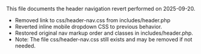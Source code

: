This file documents the header navigation revert performed on 2025-09-20.

- Removed link to css/header-nav.css from includes/header.php
- Reverted inline mobile dropdown CSS to previous behavior.
- Restored original nav markup order and classes in includes/header.php.
- Note: The file css/header-nav.css still exists and may be removed if not needed.
